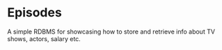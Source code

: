 # Episodes
A simple RDBMS for showcasing how to store and retrieve info about TV shows, actors, salary etc.
